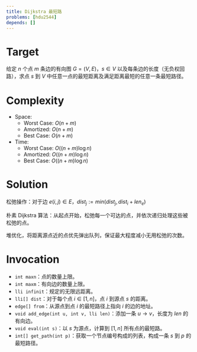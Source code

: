 ```yaml
---
title: Dijkstra 最短路
problems: [hdu2544]
depends: []
---
```


# Target

给定 $n$ 个点 $m$ 条边的有向图 $G = (V, E)$，$s \in V$ 以及每条边的长度（无负权回路），求点 $s$ 到 $V$ 中任意一点的最短距离及满足距离最短的任意一条最短路径。

# Complexity

* Space:
  * Worst Case: $O(n + m)$
  * Amortized: $O(n + m)$
  * Best Case: $O(n + m)$
* Time:
  * Worst Case: $O((n + m) \log n)$
  * Amortized: $O((n + m) \log n)$
  * Best Case: $O((n + m) \log n)$

# Solution

松弛操作：对于边 $e(i, j) \in E$，$dist_j := min(dist_j, dist_i + len_e)$

朴素 Dijkstra 算法：从起点开始，松弛每一个可达的点，并依次递归处理这些被松弛的点。

堆优化，将距离源点近的点优先弹出队列，保证最大程度减小无用松弛的次数。

# Invocation

* `int maxn`：点的数量上限。
* `int maxm`：有向边的数量上限。
* `lli infinit`：规定的无限远距离。
* `lli[] dist`：对于每个点 $i \in [1, n]$，点 $i$ 到源点 $s$ 的距离。
* `edge[] from`：从源点到点 $i$ 的最短路径上指向 $i$ 的边的地址。
* `void add_edge(int u, int v, lli len)`：添加一条 $u \rightarrow v$，长度为 $len$ 的有向边。
* `void eval(int s)`：以 $s$ 为源点，计算到 $[1, n]$ 所有点的最短路。
* `int[] get_path(int p)`：获取一个节点编号构成的列表，构成一条 $s$ 到 $p$ 的最短路径。

